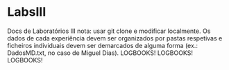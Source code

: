 # LabsIII
Docs de Laboratórios III
nota: usar git clone <repo link> e modificar localmente. 
Os dados de cada experiência devem ser organizados por pastas respetivas e ficheiros individuais devem ser demarcados de alguma forma (ex.: DadosMD.txt, no caso de Miguel Dias).
LOGBOOKS! LOGBOOKS! LOGBOOKS!
